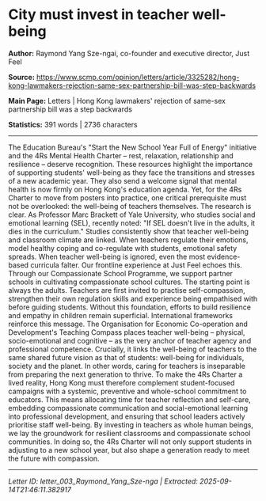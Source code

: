 # City must invest in teacher well-being

**Author:** Raymond Yang Sze-ngai, co-founder and executive director, Just Feel

**Source:** https://www.scmp.com/opinion/letters/article/3325282/hong-kong-lawmakers-rejection-same-sex-partnership-bill-was-step-backwards

**Main Page:** Letters | Hong Kong lawmakers' rejection of same-sex partnership bill was a step backwards

**Statistics:** 391 words | 2736 characters

---

The Education Bureau's "Start the New School Year Full of Energy" initiative and the 4Rs Mental Health Charter – rest, relaxation, relationship and resilience – deserve recognition. These resources highlight the importance of supporting students' well-being as they face the transitions and stresses of a new academic year. They also send a welcome signal that mental health is now firmly on Hong Kong's education agenda.
Yet, for the 4Rs Charter to move from posters into practice, one critical prerequisite must not be overlooked: the well-being of teachers themselves. The research is clear. As Professor Marc Brackett of Yale University, who studies social and emotional learning (SEL), recently noted: "If SEL doesn't live in the adults, it dies in the curriculum." Studies consistently show that teacher well-being and classroom climate are linked. When teachers regulate their emotions, model healthy coping and co-regulate with students, emotional safety spreads. When teacher well-being is ignored, even the most evidence-based curricula falter.
Our frontline experience at Just Feel echoes this. Through our Compassionate School Programme, we support partner schools in cultivating compassionate school cultures. The starting point is always the adults. Teachers are first invited to practise self-compassion, strengthen their own regulation skills and experience being empathised with before guiding students. Without this foundation, efforts to build resilience and empathy in children remain superficial.
International frameworks reinforce this message. The Organisation for Economic Co-operation and Development's Teaching Compass places teacher well-being – physical, socio-emotional and cognitive – as the very anchor of teacher agency and professional competence. Crucially, it links the well-being of teachers to the same shared future vision as that of students: well-being for individuals, society and the planet. In other words, caring for teachers is inseparable from preparing the next generation to thrive.
To make the 4Rs Charter a lived reality, Hong Kong must therefore complement student-focused campaigns with a systemic, preventive and whole-school commitment to educators. This means allocating time for teacher reflection and self-care, embedding compassionate communication and social-emotional learning into professional development, and ensuring that school leaders actively prioritise staff well-being.
By investing in teachers as whole human beings, we lay the groundwork for resilient classrooms and compassionate school communities. In doing so, the 4Rs Charter will not only support students in adjusting to a new school year, but also shape a generation ready to meet the future with compassion.

---

*Letter ID: letter_003_Raymond_Yang_Sze-nga | Extracted: 2025-09-14T21:46:11.382917*
